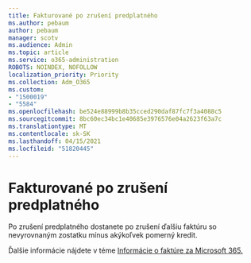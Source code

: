 ```yaml
---
title: Fakturované po zrušení predplatného
ms.author: pebaum
author: pebaum
manager: scotv
ms.audience: Admin
ms.topic: article
ms.service: o365-administration
ROBOTS: NOINDEX, NOFOLLOW
localization_priority: Priority
ms.collection: Adm_O365
ms.custom:
- "1500019"
- "5584"
ms.openlocfilehash: be524e88999b8b35cced290daf87fc7f3a4088c5
ms.sourcegitcommit: 8bc60ec34bc1e40685e3976576e04a2623f63a7c
ms.translationtype: MT
ms.contentlocale: sk-SK
ms.lasthandoff: 04/15/2021
ms.locfileid: "51820445"
---
```

# <a name="billed-after-canceling-subscription"></a>Fakturované po zrušení predplatného

Po zrušení predplatného dostanete po zrušení ďalšiu faktúru so nevyrovnaným zostatku mínus akýkoľvek pomerný kredit.

Ďalšie informácie nájdete v téme [Informácie o faktúre za Microsoft 365.](https://docs.microsoft.com/microsoft-365/commerce/billing-and-payments/understand-your-invoice2)
